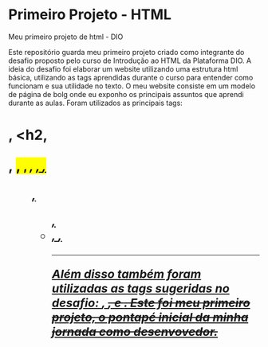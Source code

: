 # Primeiro Projeto - HTML #

Meu primeiro projeto de html - DIO

Este repositório guarda meu primeiro projeto criado como integrante do desafio proposto pelo curso de 
Introdução ao HTML da Plataforma DIO.
A ideia do desafio foi elaborar um website utilizando uma estrutura html básica, utilizando as tags aprendidas durante o curso para entender
como funcionam e sua utilidade no texto.
O meu website consiste em um modelo de página de bolg onde eu exponho os principais assuntos que aprendi durante as aulas.
Foram utilizados as principais tags: <h1>, <h2, <p>, <mark>, <small>, <i>, <u>, <strong>, <ol>, <ul>, <li>, <a>, <hr>
Além disso também foram utilizadas as tags sugeridas no desafio: <font>, <del>, e <abbr>.
Este foi meu primeiro projeto, o pontapé inicial da minha jornada como desenvovedor.

